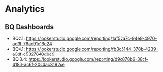 # Analytics





## BQ Dashboards


* BQ2.1: https://lookerstudio.google.com/reporting/1af52a7c-94e9-4970-ad3f-76ac91c16c24
* BQ4.1: https://lookerstudio.google.com/reporting/fb3c5144-378b-4239-a3df-c5327648dbe9
* BQ 3.4: https://lookerstudio.google.com/reporting/d9c878b6-38cf-4186-ac6f-20c4ac3192ce

